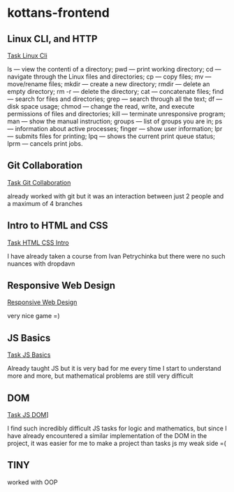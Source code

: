 # kottans-frontend

## Linux CLI, and HTTP

[Task Linux Cli](./task_linux_cli/)

ls — view the contentі of a directory;
pwd — print working directory;
cd — navigate through the Linux files and directories;
cp — copy files;
mv — move/rename files;
mkdir — create a new directory;
rmdir — delete an empty directory;
rm -r — delete the directory;
cat — concatenate files;
find — search for files and directories;
grep — search through all the text;
df — disk space usage;
chmod — change the read, write, and execute permissions of files and directories;
kill — terminate unresponsive program;
man — show the manual instruction;
groups — list of groups you are in;
ps — information about active processes;
finger — show user information;
lpr — submits files for printing;
lpq — shows the current print queue status;
lprm — cancels print jobs.

## Git Collaboration

[Task Git Collaboration](./task_git_collaboration/)

already worked with git but it was an interaction between just 2 people and a maximum of 4 branches

## Intro to HTML and CSS

[Task HTML CSS Intro](./task_html_css_intro/)

I have already taken a course from Ivan Petrychinka
but there were no such nuances with dropdavn

## Responsive Web Design

[Responsive Web Design](./task_html_css_intro/)

very nice game =)

## JS Basics

[Task JS Basics](./task_js_basic/)

Already taught JS but it is very bad for me every time I start to understand more and more, but mathematical problems are still very difficult

## DOM

[Task JS DOM](./task_js_dom/)]

I find such incredibly difficult JS tasks for logic and mathematics, but since I have already encountered a similar implementation of the DOM in the project, it was easier for me to make a project than tasks
js my weak side =(

## TINY

worked with OOP
